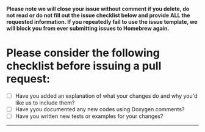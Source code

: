 **Please note we will close your issue without comment if you delete,
  do not read or do not fill out the issue checklist below and provide
  ALL the requested information. If you repeatedly fail to use the
  issue template, we will block you from ever submitting issues to
  Homebrew again.**

# Please consider the following checklist before issuing a pull request:
- [ ] Have you added an explanation of what your changes do and why you'd like us to include them?
- [ ] Have yyou documented any new codes using Doxygen comments?
- [ ] Have you written new tests or examples for your changes?

-----
